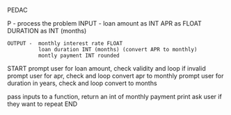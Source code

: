 PEDAC

P - process the problem
    INPUT - loan amount as INT
            APR as FLOAT
            DURATION as INT (months)

    OUTPUT -  monthly interest rate FLOAT
              loan duration INT (months) (convert APR to monthly)
              montly payment INT rounded


  START
  prompt user for loan amount, check validity and loop if invalid
  prompt user for apr, check and loop
  convert apr to monthly
  prompt user for duration in years, check and loop
  convert to months

  pass inputs to a function, return an int of monthly payment
  print
  ask user if they want to repeat
  END